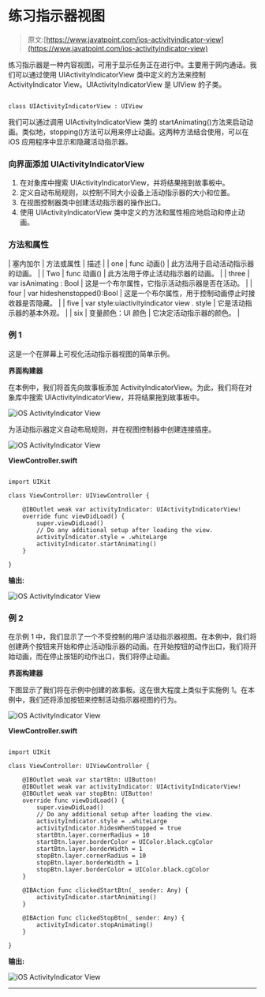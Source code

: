 # 练习指示器视图

> 原文:[https://www.javatpoint.com/ios-activityindicator-view](https://www.javatpoint.com/ios-activityindicator-view)

练习指示器是一种内容视图，可用于显示任务正在进行中。主要用于网内通话。我们可以通过使用 UIActivityIndicatorView 类中定义的方法来控制 ActivityIndicator View。UIActivityIndicatorView 是 UIView 的子类。

```

class UIActivityIndicatorView : UIView

```

我们可以通过调用 UIActivityIndicatorView 类的 startAnimating()方法来启动动画。类似地，stopping()方法可以用来停止动画。这两种方法结合使用，可以在 iOS 应用程序中显示和隐藏活动指示器。

### 向界面添加 UIActivityIndicatorView

1.  在对象库中搜索 UIActivityIndicatorView，并将结果拖到故事板中。
2.  定义自动布局规则，以控制不同大小设备上活动指示器的大小和位置。
3.  在视图控制器类中创建活动指示器的操作出口。
4.  使用 UIActivityIndicatorView 类中定义的方法和属性相应地启动和停止动画。

### 方法和属性

| 塞内加尔 | 方法或属性 | 描述 |
| one | func 动画() | 此方法用于启动活动指示器的动画。 |
| Two | func 动画() | 此方法用于停止活动指示器的动画。 |
| three | var isAnimating : Bool | 这是一个布尔属性，它指示活动指示器是否在活动。 |
| four | var hideshenstopped():Bool | 这是一个布尔属性，用于控制动画停止时接收器是否隐藏。 |
| five | var style:uiactivityindicator view . style | 它是活动指示器的基本外观。 |
| six | 变量颜色：UI 颜色 | 它决定活动指示器的颜色。 |

### 例 1

这是一个在屏幕上可视化活动指示器视图的简单示例。

**界面构建器**

在本例中，我们将首先向故事板添加 ActivityIndicatorView。为此，我们将在对象库中搜索 UIActivityIndicatorView，并将结果拖到故事板中。

![iOS ActivityIndicator View](../Images/beaf495c8a0e5802fd75941604583cd2.png)

为活动指示器定义自动布局规则，并在视图控制器中创建连接插座。

![iOS ActivityIndicator View](../Images/24fb7812e9f6232b0db51d241027ec57.png)

**ViewController.swift**

```

import UIKit

class ViewController: UIViewController {

    @IBOutlet weak var activityIndicator: UIActivityIndicatorView!
    override func viewDidLoad() {
        super.viewDidLoad()
        // Do any additional setup after loading the view.
        activityIndicator.style = .whiteLarge
        activityIndicator.startAnimating()
    }

}

```

**输出:**

![iOS ActivityIndicator View](../Images/34e5ff10e27f807071db149ab06934c1.png)

### 例 2

在示例 1 中，我们显示了一个不受控制的用户活动指示器视图。在本例中，我们将创建两个按钮来开始和停止活动指示器的动画。在开始按钮的动作出口，我们将开始动画，而在停止按钮的动作出口，我们将停止动画。

**界面构建器**

下图显示了我们将在示例中创建的故事板。这在很大程度上类似于实施例 1。在本例中，我们还将添加按钮来控制活动指示器视图的行为。

![iOS ActivityIndicator View](../Images/f0bdc072194f28763e5c012a5d703e0a.png)

**ViewController.swift**

```

import UIKit

class ViewController: UIViewController {

    @IBOutlet weak var startBtn: UIButton!
    @IBOutlet weak var activityIndicator: UIActivityIndicatorView!
    @IBOutlet weak var stopBtn: UIButton!
    override func viewDidLoad() {
        super.viewDidLoad()
        // Do any additional setup after loading the view.
        activityIndicator.style = .whiteLarge
        activityIndicator.hidesWhenStopped = true
        startBtn.layer.cornerRadius = 10
        startBtn.layer.borderColor = UIColor.black.cgColor
        startBtn.layer.borderWidth = 1
        stopBtn.layer.cornerRadius = 10
        stopBtn.layer.borderWidth = 1
        stopBtn.layer.borderColor = UIColor.black.cgColor
    }

    @IBAction func clickedStartBtn(_ sender: Any) {
        activityIndicator.startAnimating()
    }

    @IBAction func clickedStopBtn(_ sender: Any) {
        activityIndicator.stopAnimating()
    }

}

```

**输出:**

![iOS ActivityIndicator View](../Images/bac4204e89d42adb23dd374491e2aa1a.png)

* * *